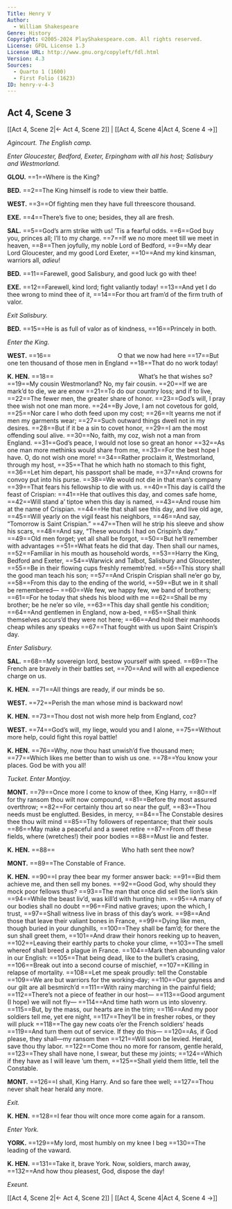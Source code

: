 ```yaml
---
Title: Henry V
Author: 
  - William Shakespeare
Genre: History
Copyright: ©2005-2024 PlayShakespeare.com. All rights reserved.
License: GFDL License 1.3
License URL: http://www.gnu.org/copyleft/fdl.html
Version: 4.3
Sources:
  - Quarto 1 (1600)
  - First Folio (1623)
ID: henry-v-4-3
---
```


## Act 4, Scene 3
[[Act 4, Scene 2|← Act 4, Scene 2]] | [[Act 4, Scene 4|Act 4, Scene 4 →]]

*Agincourt. The English camp.*

*Enter Gloucester, Bedford, Exeter, Erpingham with all his host; Salisbury and Westmorland.*

**GLOU.**
==1==Where is the King?

**BED.**
==2==The King himself is rode to view their battle.

**WEST.**
==3==Of fighting men they have full threescore thousand.

**EXE.**
==4==There’s five to one; besides, they all are fresh.

**SAL.**
==5==God’s arm strike with us! ’Tis a fearful odds.
==6==God buy you, princes all; I’ll to my charge.
==7==If we no more meet till we meet in heaven,
==8==Then joyfully, my noble Lord of Bedford,
==9==My dear Lord Gloucester, and my good Lord Exeter,
==10==And my kind kinsman, warriors all, *adieu*!

**BED.**
==11==Farewell, good Salisbury, and good luck go with thee!

**EXE.**
==12==Farewell, kind lord; fight valiantly today!
==13==And yet I do thee wrong to mind thee of it,
==14==For thou art fram’d of the firm truth of valor.

*Exit Salisbury.*

**BED.**
==15==He is as full of valor as of kindness,
==16==Princely in both.

*Enter the King.*

**WEST.**
==16==           O that we now had here
==17==But one ten thousand of those men in England
==18==That do no work today!

**K. HEN.**
==18==              What’s he that wishes so?
==19==My cousin Westmorland? No, my fair cousin.
==20==If we are mark’d to die, we are enow
==21==To do our country loss; and if to live,
==22==The fewer men, the greater share of honor.
==23==God’s will, I pray thee wish not one man more.
==24==By Jove, I am not covetous for gold,
==25==Nor care I who doth feed upon my cost;
==26==It yearns me not if men my garments wear;
==27==Such outward things dwell not in my desires.
==28==But if it be a sin to covet honor,
==29==I am the most offending soul alive.
==30==No, faith, my coz, wish not a man from England.
==31==God’s peace, I would not lose so great an honor
==32==As one man more methinks would share from me,
==33==For the best hope I have. O, do not wish one more!
==34==Rather proclaim it, Westmorland, through my host,
==35==That he which hath no stomach to this fight,
==36==Let him depart, his passport shall be made,
==37==And crowns for convoy put into his purse.
==38==We would not die in that man’s company
==39==That fears his fellowship to die with us.
==40==This day is call’d the feast of Crispian:
==41==He that outlives this day, and comes safe home,
==42==Will stand a’ tiptoe when this day is named,
==43==And rouse him at the name of Crispian.
==44==He that shall see this day, and live old age,
==45==Will yearly on the vigil feast his neighbors,
==46==And say, “Tomorrow is Saint Crispian.”
==47==Then will he strip his sleeve and show his scars,
==48==And say, “These wounds I had on Crispin’s day.”
==49==Old men forget; yet all shall be forgot,
==50==But he’ll remember with advantages
==51==What feats he did that day. Then shall our names,
==52==Familiar in his mouth as household words,
==53==Harry the King, Bedford and Exeter,
==54==Warwick and Talbot, Salisbury and Gloucester,
==55==Be in their flowing cups freshly rememb’red.
==56==This story shall the good man teach his son;
==57==And Crispin Crispian shall ne’er go by,
==58==From this day to the ending of the world,
==59==But we in it shall be remembered⁠—
==60==We few, we happy few, we band of brothers;
==61==For he today that sheds his blood with me
==62==Shall be my brother; be he ne’er so vile,
==63==This day shall gentle his condition;
==64==And gentlemen in England, now a-bed,
==65==Shall think themselves accurs’d they were not here;
==66==And hold their manhoods cheap whiles any speaks
==67==That fought with us upon Saint Crispin’s day.

*Enter Salisbury.*

**SAL.**
==68==My sovereign lord, bestow yourself with speed.
==69==The French are bravely in their battles set,
==70==And will with all expedience charge on us.

**K. HEN.**
==71==All things are ready, if our minds be so.

**WEST.**
==72==Perish the man whose mind is backward now!

**K. HEN.**
==73==Thou dost not wish more help from England, coz?

**WEST.**
==74==God’s will, my liege, would you and I alone,
==75==Without more help, could fight this royal battle!

**K. HEN.**
==76==Why, now thou hast unwish’d five thousand men;
==77==Which likes me better than to wish us one.
==78==You know your places. God be with you all!

*Tucket. Enter Montjoy.*

**MONT.**
==79==Once more I come to know of thee, King Harry,
==80==If for thy ransom thou wilt now compound,
==81==Before thy most assured overthrow;
==82==For certainly thou art so near the gulf,
==83==Thou needs must be englutted. Besides, in mercy,
==84==The Constable desires thee thou wilt mind
==85==Thy followers of repentance; that their souls
==86==May make a peaceful and a sweet retire
==87==From off these fields, where (wretches!) their poor bodies
==88==Must lie and fester.

**K. HEN.**
==88==           Who hath sent thee now?

**MONT.**
==89==The Constable of France.

**K. HEN.**
==90==I pray thee bear my former answer back:
==91==Bid them achieve me, and then sell my bones.
==92==Good God, why should they mock poor fellows thus?
==93==The man that once did sell the lion’s skin
==94==While the beast liv’d, was kill’d with hunting him.
==95==A many of our bodies shall no doubt
==96==Find native graves; upon the which, I trust,
==97==Shall witness live in brass of this day’s work.
==98==And those that leave their valiant bones in France,
==99==Dying like men, though buried in your dunghills,
==100==They shall be fam’d; for there the sun shall greet them,
==101==And draw their honors reeking up to heaven,
==102==Leaving their earthly parts to choke your clime,
==103==The smell whereof shall breed a plague in France.
==104==Mark then abounding valor in our English:
==105==That being dead, like to the bullet’s crasing,
==106==Break out into a second course of mischief,
==107==Killing in relapse of mortality.
==108==Let me speak proudly: tell the Constable
==109==We are but warriors for the working-day;
==110==Our gayness and our gilt are all besmirch’d
==111==With rainy marching in the painful field;
==112==There’s not a piece of feather in our host⁠—
==113==Good argument (I hope) we will not fly⁠—
==114==And time hath worn us into slovenry.
==115==But, by the mass, our hearts are in the trim;
==116==And my poor soldiers tell me, yet ere night,
==117==They’ll be in fresher robes, or they will pluck
==118==The gay new coats o’er the French soldiers’ heads
==119==And turn them out of service. If they do this⁠—
==120==As, if God please, they shall—my ransom then
==121==Will soon be levied. Herald, save thou thy labor.
==122==Come thou no more for ransom, gentle herald,
==123==They shall have none, I swear, but these my joints;
==124==Which if they have as I will leave ’um them,
==125==Shall yield them little, tell the Constable.

**MONT.**
==126==I shall, King Harry. And so fare thee well;
==127==Thou never shalt hear herald any more.

*Exit.*

**K. HEN.**
==128==I fear thou wilt once more come again for a ransom.

*Enter York.*

**YORK.**
==129==My lord, most humbly on my knee I beg
==130==The leading of the vaward.

**K. HEN.**
==131==Take it, brave York. Now, soldiers, march away,
==132==And how thou pleasest, God, dispose the day!

*Exeunt.*

[[Act 4, Scene 2|← Act 4, Scene 2]] | [[Act 4, Scene 4|Act 4, Scene 4 →]]